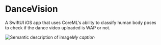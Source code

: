 # DanceVision
A SwiftUI iOS app that uses CoreML's ability to classify human body poses to check if the dance video uploaded is WAP or not.

![Semantic description of image](WAPorNot?.mp4)*My caption*
